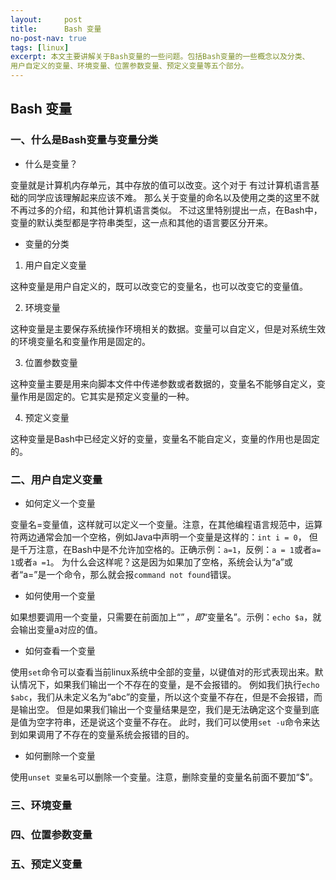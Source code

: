 ```yaml
---
layout:     post
title:      Bash 变量
no-post-nav: true
tags: [linux]
excerpt: 本文主要讲解关于Bash变量的一些问题。包括Bash变量的一些概念以及分类、
用户自定义的变量、环境变量、位置参数变量、预定义变量等五个部分。
---
```


## Bash 变量

### 一、什么是Bash变量与变量分类

* 什么是变量？

变量就是计算机内存单元，其中存放的值可以改变。这个对于 有过计算机语言基础的同学应该理解起来应该不难。
那么关于变量的命名以及使用之类的这里不就不再过多的介绍，和其他计算机语言类似。
不过这里特别提出一点，在Bash中，变量的默认类型都是字符串类型，这一点和其他的语言要区分开来。

* 变量的分类

1. 用户自定义变量

这种变量是用户自定义的，既可以改变它的变量名，也可以改变它的变量值。

2. 环境变量

这种变量是主要保存系统操作环境相关的数据。变量可以自定义，但是对系统生效的环境变量名和变量作用是固定的。

3. 位置参数变量

这种变量主要是用来向脚本文件中传递参数或者数据的，变量名不能够自定义，变量作用是固定的。它其实是预定义变量的一种。

4. 预定义变量

这种变量是Bash中已经定义好的变量，变量名不能自定义，变量的作用也是固定的。

### 二、用户自定义变量

* 如何定义一个变量

变量名=变量值，这样就可以定义一个变量。注意，在其他编程语言规范中，运算符两边通常会加一个空格，例如Java中声明一个变量是这样的：`int i = 0`，
但是千万注意，在Bash中是不允许加空格的。正确示例：`a=1`，反例：`a = 1`或者`a= 1`或者`a =1`。
为什么会这样呢？这是因为如果加了空格，系统会认为“a”或者“a=”是一个命令，那么就会报`command not found`错误。

* 如何使用一个变量

如果想要调用一个变量，只需要在前面加上“$”，即“$变量名”。示例：`echo $a`，就会输出变量a对应的值。

* 如何查看一个变量

使用`set`命令可以查看当前linux系统中全部的变量，以键值对的形式表现出来。默认情况下，如果我们输出一个不存在的变量，是不会报错的。
例如我们执行`echo $abc`，我们从未定义名为“abc”的变量，所以这个变量不存在，但是不会报错，而是输出空。
但是如果我们输出一个变量结果是空，我们是无法确定这个变量到底是值为空字符串，还是说这个变量不存在。
此时，我们可以使用`set -u`命令来达到如果调用了不存在的变量系统会报错的目的。

* 如何删除一个变量

使用`unset 变量名`可以删除一个变量。注意，删除变量的变量名前面不要加“$”。

### 三、环境变量



### 四、位置参数变量



### 五、预定义变量

